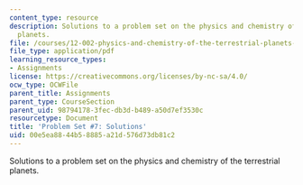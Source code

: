 ```yaml
---
content_type: resource
description: Solutions to a problem set on the physics and chemistry of the terrestrial
  planets.
file: /courses/12-002-physics-and-chemistry-of-the-terrestrial-planets-fall-2008/00e5ea8844b58885a21d576d73db81c2_MIT12_002f08_ps07_solutions.pdf
file_type: application/pdf
learning_resource_types:
- Assignments
license: https://creativecommons.org/licenses/by-nc-sa/4.0/
ocw_type: OCWFile
parent_title: Assignments
parent_type: CourseSection
parent_uid: 98794178-3fec-db3d-b489-a50d7ef3530c
resourcetype: Document
title: 'Problem Set #7: Solutions'
uid: 00e5ea88-44b5-8885-a21d-576d73db81c2
---
```

Solutions to a problem set on the physics and chemistry of the terrestrial planets.